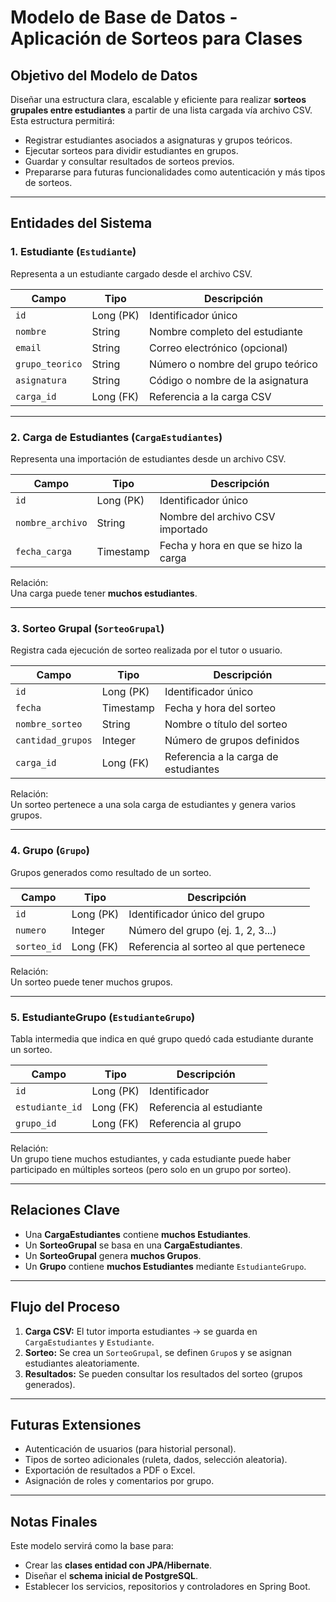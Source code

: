 # Modelo de Base de Datos - Aplicación de Sorteos para Clases

## Objetivo del Modelo de Datos
Diseñar una estructura clara, escalable y eficiente para realizar **sorteos grupales entre estudiantes** a partir de una lista cargada vía archivo CSV. Esta estructura permitirá:

- Registrar estudiantes asociados a asignaturas y grupos teóricos.
- Ejecutar sorteos para dividir estudiantes en grupos.
- Guardar y consultar resultados de sorteos previos.
- Prepararse para futuras funcionalidades como autenticación y más tipos de sorteos.

---

## Entidades del Sistema

### 1. Estudiante (`Estudiante`)
Representa a un estudiante cargado desde el archivo CSV.

| Campo           | Tipo      | Descripción                               |
|-----------------|-----------|-------------------------------------------|
| `id`            | Long (PK) | Identificador único                       |
| `nombre`        | String    | Nombre completo del estudiante            |
| `email`         | String    | Correo electrónico (opcional)             |
| `grupo_teorico` | String    | Número o nombre del grupo teórico         |
| `asignatura`    | String    | Código o nombre de la asignatura          |
| `carga_id`      | Long (FK) | Referencia a la carga CSV                 |

---

### 2. Carga de Estudiantes (`CargaEstudiantes`)
Representa una importación de estudiantes desde un archivo CSV.

| Campo           | Tipo           | Descripción                              |
|-----------------|----------------|------------------------------------------|
| `id`            | Long (PK)      | Identificador único                      |
| `nombre_archivo`| String         | Nombre del archivo CSV importado         |
| `fecha_carga`   | Timestamp      | Fecha y hora en que se hizo la carga     |

Relación:  
Una carga puede tener **muchos estudiantes**.

---

### 3. Sorteo Grupal (`SorteoGrupal`)
Registra cada ejecución de sorteo realizada por el tutor o usuario.

| Campo             | Tipo      | Descripción                              |
|-------------------|-----------|------------------------------------------|
| `id`              | Long (PK) | Identificador único                      |
| `fecha`           | Timestamp | Fecha y hora del sorteo                  |
| `nombre_sorteo`   | String    | Nombre o título del sorteo               |
| `cantidad_grupos` | Integer   | Número de grupos definidos               |
| `carga_id`        | Long (FK) | Referencia a la carga de estudiantes     |

Relación:  
Un sorteo pertenece a una sola carga de estudiantes y genera varios grupos.

---

### 4. Grupo (`Grupo`)
Grupos generados como resultado de un sorteo.

| Campo         | Tipo      | Descripción                               |
|---------------|-----------|-------------------------------------------|
| `id`          | Long (PK) | Identificador único del grupo             |
| `numero`      | Integer   | Número del grupo (ej. 1, 2, 3...)          |
| `sorteo_id`   | Long (FK) | Referencia al sorteo al que pertenece     |

Relación:  
Un sorteo puede tener muchos grupos.

---

### 5. EstudianteGrupo (`EstudianteGrupo`)
Tabla intermedia que indica en qué grupo quedó cada estudiante durante un sorteo.

| Campo            | Tipo      | Descripción                               |
|------------------|-----------|-------------------------------------------|
| `id`             | Long (PK) | Identificador                             |
| `estudiante_id`  | Long (FK) | Referencia al estudiante                  |
| `grupo_id`       | Long (FK) | Referencia al grupo                       |

Relación:  
Un grupo tiene muchos estudiantes, y cada estudiante puede haber participado en múltiples sorteos (pero solo en un grupo por sorteo).

---

## Relaciones Clave

- Una **CargaEstudiantes** contiene **muchos Estudiantes**.
- Un **SorteoGrupal** se basa en una **CargaEstudiantes**.
- Un **SorteoGrupal** genera **muchos Grupos**.
- Un **Grupo** contiene **muchos Estudiantes** mediante `EstudianteGrupo`.

---

## Flujo del Proceso

1. **Carga CSV:** El tutor importa estudiantes → se guarda en `CargaEstudiantes` y `Estudiante`.
2. **Sorteo:** Se crea un `SorteoGrupal`, se definen `Grupo`s y se asignan estudiantes aleatoriamente.
3. **Resultados:** Se pueden consultar los resultados del sorteo (grupos generados).

---

## Futuras Extensiones

- Autenticación de usuarios (para historial personal).
- Tipos de sorteo adicionales (ruleta, dados, selección aleatoria).
- Exportación de resultados a PDF o Excel.
- Asignación de roles y comentarios por grupo.

---

## Notas Finales

Este modelo servirá como la base para:
- Crear las **clases entidad con JPA/Hibernate**.
- Diseñar el **schema inicial de PostgreSQL**.
- Establecer los servicios, repositorios y controladores en Spring Boot.
